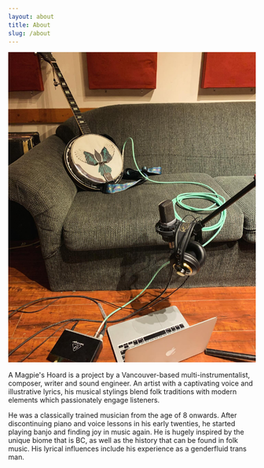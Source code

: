 ```yaml
---
layout: about
title: About
slug: /about
---
```

![Image of banjo on sofa with microphone and headphones set up with computer for recording](/assets/img/recordingbanjo.jpg)

<div>
A Magpie's Hoard is a project by a Vancouver-based multi-instrumentalist, composer, writer and sound engineer. An artist with a captivating voice and illustrative lyrics, his musical stylings blend folk traditions with modern elements which passionately engage listeners.
<p> 
He was a classically trained musician from the age of 8 onwards. After discontinuing piano and voice lessons in his early twenties, he started playing banjo and finding joy in music again. He is hugely inspired by the unique biome that is BC, as well as the history that can be found in folk music. His lyrical influences include his experience as a genderfluid trans man.
</div>
<br>
<br>

